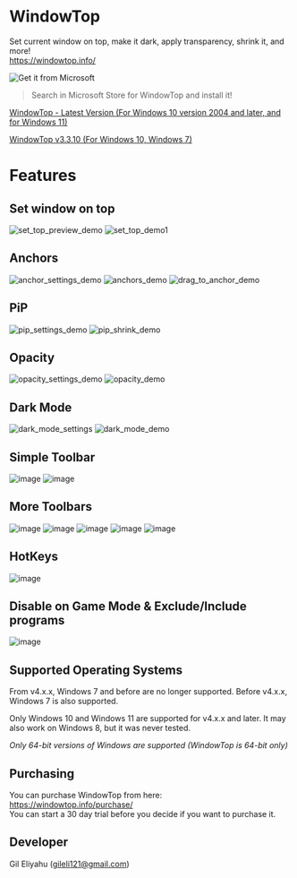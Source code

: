 # WindowTop
Set current window on top, make it dark, apply transparency, shrink it, and more!  
https://windowtop.info/

![Get it from Microsoft](https://user-images.githubusercontent.com/17680514/127212538-33dcdab6-c3e2-4a13-97c6-d8cfa648b9dd.png)

> Search in Microsoft Store for WindowTop and install it!

[WindowTop - Latest Version (For Windows 10 version 2004 and later, and for Windows 11)](https://github.com/gileli121/WindowTop/releases/latest) 

[WindowTop v3.3.10 (For Windows 10, Windows 7)](https://github.com/gileli121/WindowTop/releases/v3.3.10) 


# Features

## Set window on top
![set_top_preview_demo](https://user-images.githubusercontent.com/17680514/147696937-fb742ddf-6c2d-4da4-a265-dca29a6465d4.gif)
![set_top_demo1](https://user-images.githubusercontent.com/17680514/148621410-d955bd7e-7e84-4056-9493-6cb640a741ee.gif)

## Anchors
![anchor_settings_demo  ](https://user-images.githubusercontent.com/17680514/148612345-13182b75-2b4a-49de-ba0f-44354ebaf2dd.gif)
![anchors_demo](https://user-images.githubusercontent.com/17680514/148513474-4ddbeee7-3a34-4c6d-96cb-e2aae0934688.gif)
![drag_to_anchor_demo](https://user-images.githubusercontent.com/17680514/147726013-d712ce33-0858-465b-aaaf-0a786afebab0.gif)

## PiP
![pip_settings_demo](https://user-images.githubusercontent.com/17680514/148621655-c24821a5-69bb-4984-a03e-1d5a69efad21.gif)
![pip_shrink_demo](https://user-images.githubusercontent.com/17680514/148619398-b3bae0bb-8585-47b8-be47-a63ed20ce699.gif)

## Opacity
![opacity_settings_demo](https://user-images.githubusercontent.com/17680514/148622026-136039fe-2a21-4341-a7cb-e9e8effe0dae.gif)
![opacity_demo](https://user-images.githubusercontent.com/17680514/148622060-0b20c8f1-d087-44c6-8853-72f41babde0f.gif)

## Dark Mode
![dark_mode_settings](https://user-images.githubusercontent.com/17680514/148622213-f05f11f5-d4e6-4b5a-8c86-c98667d03f3f.gif)
![dark_mode_demo](https://user-images.githubusercontent.com/17680514/148622379-5a91ca55-bceb-43f5-9be1-9cfffe3750b4.gif)

## Simple Toolbar
![image](https://user-images.githubusercontent.com/17680514/148622437-7b5a82ff-3cff-457c-a5a6-340369909ad4.png)
![image](https://user-images.githubusercontent.com/17680514/148622533-8f2e1b6a-1070-4a61-8905-5650984c445c.png)

## More Toolbars
![image](https://user-images.githubusercontent.com/17680514/148622571-89150de9-80ac-4295-b356-071bebf8d75e.png)
![image](https://user-images.githubusercontent.com/17680514/148622588-f99db27a-3ef0-439f-a024-3a17dd040b47.png)
![image](https://user-images.githubusercontent.com/17680514/148622623-a26a41c6-8611-4e28-b670-4a0063314827.png)
![image](https://user-images.githubusercontent.com/17680514/148622631-219d9215-4d62-4d0d-b1cc-0c6238600528.png)
![image](https://user-images.githubusercontent.com/17680514/148622647-cbcf7aa3-0c63-4c3a-b1d4-e0a5f633a2e4.png)

## HotKeys
![image](https://user-images.githubusercontent.com/17680514/148622776-8ba75053-4b99-4963-aa4b-fc12c9b57eda.png)

## Disable on Game Mode & Exclude/Include programs
![image](https://user-images.githubusercontent.com/17680514/148622891-e8e1af33-b5e4-4d9d-a22d-06fe394c3466.png)



## Supported Operating Systems
From v4.x.x, Windows 7 and before are no longer supported.
Before v4.x.x, Windows 7 is also supported.

Only Windows 10 and Windows 11 are supported for v4.x.x and later.
It may also work on Windows 8, but it was never tested.

*Only 64-bit versions of Windows are supported (WindowTop is 64-bit only)*

## Purchasing
You can purchase WindowTop from here:  
https://windowtop.info/purchase/  
You can start a 30 day trial before you decide if you want to purchase it.

## Developer
Gil Eliyahu (gileli121@gmail.com)

